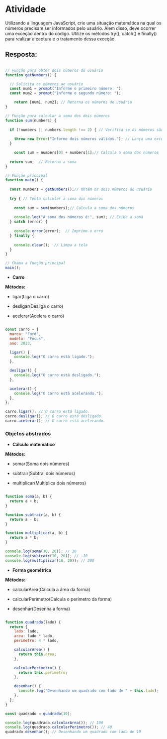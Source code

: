 # Atividade

Utilizando a linguagem JavaScript, crie uma situação matemática na qual os números precisam ser informados pelo usuário. Alem disso, deve ocorrer uma exceção dentro do código. Utilize os métodos try(), catch() e finally() para realizar a caotura e o tratamento dessa exceção.

## Resposta:


``` javascript

// Função para obter dois números do usuário
function getNumbers() {

  // Solicita os números ao usuário
  const num1 = prompt("Informe o primeiro número: ");
  const num2 = prompt("Informe o segundo número: ");

    return [num1, num2]; // Retorna os números do usuário
}

// Função para calcular a soma dos dois números
function sum(numbers) {
  
  if (!numbers || numbers.length !== 2) { // Verifica se os números são válidos
    
    throw new Error("Informe dois números válidos."); // Lança uma exceção
  }

    const sum = numbers[0] + numbers[1];// Calcula a soma dos números
 
  return sum;  // Retorna a soma
}

// Função principal
function main() {
  
  const numbers = getNumbers();// Obtém os dois números do usuário
 
  try { // Tenta calcular a soma dos números
    
    const sum = sum(numbers);// Calcula a soma dos números
   
    console.log("A soma dos números é:", sum); // Exibe a soma
  } catch (error) {
   
    console.error(error);  // Imprime o erro
  } finally {
   
    console.clear();  // Limpa a tela
  }
}

// Chama a função principal
main();

``` 

- **Carro**

**Métodos:** 

- ligar(Liga o carro)

- desligar(Desliga o carro)

- acelerar(Acelera o carro)

``` javascript

const carro = {
  marca: "Ford",
  modelo: "Focus",
  ano: 2023,

  ligar() {
    console.log("O carro está ligado.");
  },

  desligar() {
    console.log("O carro está desligado.");
  },

  acelerar() {
    console.log("O carro está acelerando.");
  },
};

carro.ligar(); // O carro está ligado.
carro.desligar(); // O carro está desligado.
carro.acelerar(); // O carro está acelerando.

``` 

### Objetos abstrados

- **Cálculo matemático**

**Métodos:**

- somar(Soma dois números) 

- subtrair(Subtrai dois números) 

- multiplicar(Multiplica dois números) 

``` javascript

function soma(a, b) {
  return a + b;
}

function subtrair(a, b) {
  return a - b;
}

function multiplicar(a, b) {
  return a * b;
}

console.log(soma(10, 20)); // 30
console.log(subtrair(10, 20)); // -10
console.log(multiplicar(10, 20)); // 200

```

- **Forma geométrica**

**Métodos:**

- calcularArea(Calcula a área da forma)

- calcularPerimetro(Calcula o perímetro da forma) 

- desenhar(Desenha a forma)

``` javascript

function quadrado(lado) {
  return {
    lado: lado,
    area: lado * lado,
    perimetro: 4 * lado,

    calcularArea() {
      return this.area;
    },

    calcularPerimetro() {
      return this.perimetro;
    },

    desenhar() {
      console.log("Desenhando um quadrado com lado de " + this.lado);
    },
  };
}

const quadrado = quadrado(10);

console.log(quadrado.calcularArea()); // 100
console.log(quadrado.calcularPerimetro()); // 40
quadrado.desenhar(); // Desenhando um quadrado com lado de 10
```